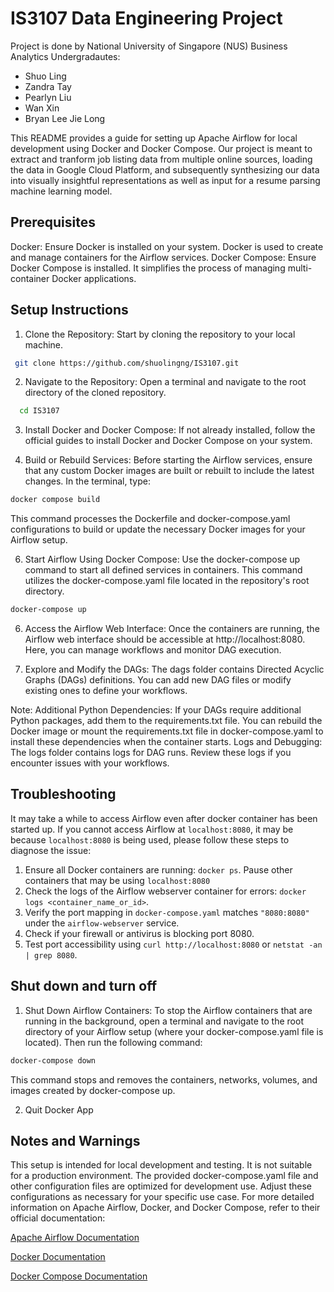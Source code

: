 # IS3107 Data Engineering Project
Project is done by National University of Singapore (NUS) Business Analytics Undergradautes:
- Shuo Ling
- Zandra Tay
- Pearlyn Liu
- Wan Xin
- Bryan Lee Jie Long

This README provides a guide for setting up Apache Airflow for local development using Docker and Docker Compose. Our project is meant to extract and tranform job listing data from multiple online sources, loading the data in Google Cloud Platform, and subsequently synthesizing our data into visually insightful representations as well as input for a resume parsing machine learning model.

## Prerequisites
Docker: Ensure Docker is installed on your system. Docker is used to create and manage containers for the Airflow services.
Docker Compose: Ensure Docker Compose is installed. It simplifies the process of managing multi-container Docker applications.

## Setup Instructions

1. Clone the Repository: Start by cloning the repository to your local machine.
```bash
 git clone https://github.com/shuolingng/IS3107.git
```
2. Navigate to the Repository: Open a terminal and navigate to the root directory of the cloned repository.
 ```bash
   cd IS3107
 ```
3. Install Docker and Docker Compose: If not already installed, follow the official guides to install Docker and Docker Compose on your system.

4. Build or Rebuild Services:
Before starting the Airflow services, ensure that any custom Docker images are built or rebuilt to include the latest changes. In the terminal, type:
 ```bash
docker compose build
```
This command processes the Dockerfile and docker-compose.yaml configurations to build or update the necessary Docker images for your Airflow setup.

6. Start Airflow Using Docker Compose: Use the docker-compose up command to start all defined services in containers. This command utilizes the docker-compose.yaml file located in the repository's root directory.
```bash
docker-compose up
```

6. Access the Airflow Web Interface: Once the containers are running, the Airflow web interface should be accessible at http://localhost:8080. Here, you can manage workflows and monitor DAG execution.

7. Explore and Modify the DAGs: The dags folder contains Directed Acyclic Graphs (DAGs) definitions. You can add new DAG files or modify existing ones to define your workflows.

Note: Additional Python Dependencies: If your DAGs require additional Python packages, add them to the requirements.txt file. You can rebuild the Docker image or mount the requirements.txt file in docker-compose.yaml to install these dependencies when the container starts.
Logs and Debugging: The logs folder contains logs for DAG runs. Review these logs if you encounter issues with your workflows.

## Troubleshooting
It may take a while to access Airflow even after docker container has been started up.
If you cannot access Airflow at `localhost:8080`, it may be because `localhost:8080` is being used, please follow these steps to diagnose the issue:

1. Ensure all Docker containers are running: `docker ps`. Pause other containers that may be using `localhost:8080`
2. Check the logs of the Airflow webserver container for errors: `docker logs <container_name_or_id>`.
3. Verify the port mapping in `docker-compose.yaml` matches `"8080:8080"` under the `airflow-webserver` service.
4. Check if your firewall or antivirus is blocking port 8080.
5. Test port accessibility using `curl http://localhost:8080` or `netstat -an | grep 8080`.

## Shut down and turn off

1. Shut Down Airflow Containers: To stop the Airflow containers that are running in the background, open a terminal and navigate to the root directory of your Airflow setup (where your docker-compose.yaml file is located). Then run the following command:
```bash
docker-compose down
```
This command stops and removes the containers, networks, volumes, and images created by docker-compose up.

2. Quit Docker App


## Notes and Warnings
This setup is intended for local development and testing. It is not suitable for a production environment.
The provided docker-compose.yaml file and other configuration files are optimized for development use. Adjust these configurations as necessary for your specific use case.
For more detailed information on Apache Airflow, Docker, and Docker Compose, refer to their official documentation:

[Apache Airflow Documentation](https://airflow.apache.org/docs/)

[Docker Documentation](https://docs.docker.com)

[Docker Compose Documentation](https://docs.docker.com/compose/)
